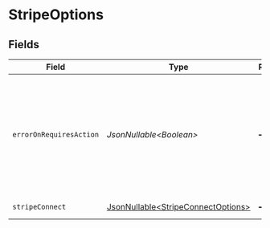 # StripeOptions


## Fields

| Field                                                                                                                                                                                                                                                                        | Type                                                                                                                                                                                                                                                                         | Required                                                                                                                                                                                                                                                                     | Description                                                                                                                                                                                                                                                                  | Example                                                                                                                                                                                                                                                                      |
| ---------------------------------------------------------------------------------------------------------------------------------------------------------------------------------------------------------------------------------------------------------------------------- | ---------------------------------------------------------------------------------------------------------------------------------------------------------------------------------------------------------------------------------------------------------------------------- | ---------------------------------------------------------------------------------------------------------------------------------------------------------------------------------------------------------------------------------------------------------------------------- | ---------------------------------------------------------------------------------------------------------------------------------------------------------------------------------------------------------------------------------------------------------------------------- | ---------------------------------------------------------------------------------------------------------------------------------------------------------------------------------------------------------------------------------------------------------------------------- |
| `errorOnRequiresAction`                                                                                                                                                                                                                                                      | *JsonNullable\<Boolean>*                                                                                                                                                                                                                                                     | :heavy_minus_sign:                                                                                                                                                                                                                                                           | Passes the `error_on_requires_action` option to the Stripe API. Set to true to fail the payment attempt if it transitions into requires_action. Use this parameter for simpler integrations that don't handle customer actions, such as saving cards without authentication. | true                                                                                                                                                                                                                                                                         |
| `stripeConnect`                                                                                                                                                                                                                                                              | [JsonNullable\<StripeConnectOptions>](../../models/components/StripeConnectOptions.md)                                                                                                                                                                                       | :heavy_minus_sign:                                                                                                                                                                                                                                                           | Stripe options to support Stripe Connect                                                                                                                                                                                                                                     |                                                                                                                                                                                                                                                                              |
